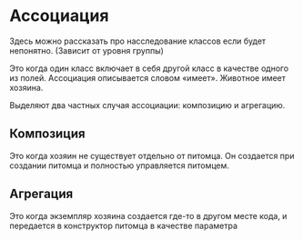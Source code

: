 # Ассоциация

Здесь можно рассказать про насследование классов если будет непонятно. (Зависит от уровня группы)

Это когда один класс включает в себя другой класс в качестве одного из полей. Ассоциация описывается словом «имеет». Животное имеет хозяина.

Выделяют два частных случая ассоциации: композицию и агрегацию.

## Композиция

Это когда хозяин не существует отдельно от питомца. Он создается при создании питомца и полностью управляется питомцем.

## Агрегация

Это когда экземпляр хозяина создается где-то в другом месте кода, и передается в конструктор питомца в качестве параметра
